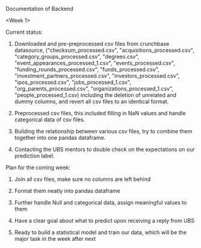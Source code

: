 Documentation of Backend

<Week 1>


Current status:

1. Downloaded and pre-preprocessed csv files from crunchbase datasource,
("checksum_processed.csv", "acquisitions_processed.csv", "category_groups_processed.csv", "degrees.csv", "event_appearances_processed_1.csv", "events_processed.csv", "funding_rounds_processed.csv", "funds_processed.csv", "investment_partners_processed.csv", "investors_processed.csv", "ipos_processed.csv", "jobs_processed_1.csv", "org_parents_processed.csv", "organizations_processed_1.csv", "people_processed_1.csv)
including the deletion of unrelated and dummy columns, and revert all csv files to an identical format.

2. Preprocessed csv files, this included filling in NaN values and handle categorical data of csv files.

3. Building the relationship between various csv files, try to combine them together into one pandas dataframe.

4. Contacting the UBS mentors to double check on the expectations on our prediction label.


Plan for the coming week:

1. Join all csv files, make sure no columns are left behind

2. Format them neatly into pandas dataframe

3. Further handle Null and categorical data, assign meaningful values to them

4. Have a clear goal about what to predict upon receiving a reply from UBS

5. Ready to build a statistical model and train our data, which will be the major task in the week after next
